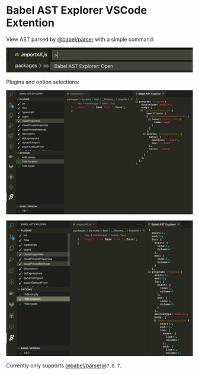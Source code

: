 # Babel AST Explorer VSCode Extention

View AST parsed by [@babel/parser](https://babeljs.io/docs/en/babel-parser) with a simple command:

![open command](https://github.com/JennieJi/vscode-babel-ast-explorer/blob/master/docmedia/command-open.png)

Plugins and option selections:

![default preview](https://github.com/JennieJi/vscode-babel-ast-explorer/blob/master/docmedia/webview-default.png)

![change option](https://github.com/JennieJi/vscode-babel-ast-explorer/blob/master/docmedia/option-support.png)

Currently only supports [@babel/parser](https://babeljs.io/docs/en/babel-parser)@`7.8.7`.

